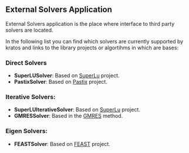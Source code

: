 ## External Solvers Application

External Solvers application is the place where interface to third party solvers are located. 

In the following list you can find which solvers are currently supported by kratos and links to the library projects or algortihms in which are bases:

### Direct Solvers
* __SuperLUSolver__: Based on [SuperLu](http://crd-legacy.lbl.gov/~xiaoye/SuperLU/) project.
* __PastixSolver__: Based on [Pastix](http://pastix.gforge.inria.fr/files/README-txt.html) project.

### Iterative Solvers:
* __SuperLUIterativeSolver__: Based on [SuperLu](http://crd-legacy.lbl.gov/~xiaoye/SuperLU/) project.
* __GMRESSolver__: Based in the [GMRES](https://en.wikipedia.org/wiki/Generalized_minimal_residual_method) method.

### Eigen Solvers:
* __FEASTSolver__: Based on [FEAST](http://www.feast-solver.org/) project.
